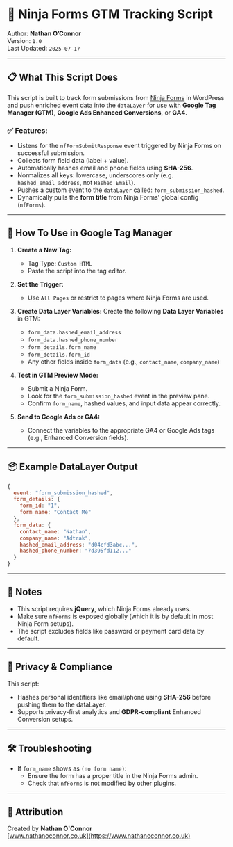 # 🧩 Ninja Forms GTM Tracking Script

Author: **Nathan O’Connor**  
Version: `1.0`  
Last Updated: `2025-07-17`

---

## 📋 What This Script Does

This script is built to track form submissions from [Ninja Forms](https://ninjaforms.com) in WordPress and push enriched event data into the `dataLayer` for use with **Google Tag Manager (GTM)**, **Google Ads Enhanced Conversions**, or **GA4**.

### ✅ Features:

- Listens for the `nfFormSubmitResponse` event triggered by Ninja Forms on successful submission.
- Collects form field data (label + value).
- Automatically hashes email and phone fields using **SHA-256**.
- Normalizes all keys: lowercase, underscores only (e.g. `hashed_email_address`, not `Hashed Email`).
- Pushes a custom event to the `dataLayer` called: `form_submission_hashed`.
- Dynamically pulls the **form title** from Ninja Forms’ global config (`nfForms`).

---

## 🚀 How To Use in Google Tag Manager

1. **Create a New Tag:**
   - Tag Type: `Custom HTML`
   - Paste the script into the tag editor.

2. **Set the Trigger:**
   - Use `All Pages` or restrict to pages where Ninja Forms are used.

3. **Create Data Layer Variables:**
   Create the following **Data Layer Variables** in GTM:
   - `form_data.hashed_email_address`
   - `form_data.hashed_phone_number`
   - `form_details.form_name`
   - `form_details.form_id`
   - Any other fields inside `form_data` (e.g., `contact_name`, `company_name`)

4. **Test in GTM Preview Mode:**
   - Submit a Ninja Form.
   - Look for the `form_submission_hashed` event in the preview pane.
   - Confirm `form_name`, hashed values, and input data appear correctly.

5. **Send to Google Ads or GA4:**
   - Connect the variables to the appropriate GA4 or Google Ads tags (e.g., Enhanced Conversion fields).

---

## 📦 Example DataLayer Output

```js
{
  event: "form_submission_hashed",
  form_details: {
    form_id: "1",
    form_name: "Contact Me"
  },
  form_data: {
    contact_name: "Nathan",
    company_name: "Adtrak",
    hashed_email_address: "d04cfd3abc...",
    hashed_phone_number: "7d395fd112..."
  }
}
```

---

## 🧠 Notes

- This script requires **jQuery**, which Ninja Forms already uses.
- Make sure `nfForms` is exposed globally (which it is by default in most Ninja Form setups).
- The script excludes fields like password or payment card data by default.

---

## 🔐 Privacy & Compliance

This script:
- Hashes personal identifiers like email/phone using **SHA-256** before pushing them to the dataLayer.
- Supports privacy-first analytics and **GDPR-compliant** Enhanced Conversion setups.

---

## 🛠️ Troubleshooting

- If `form_name` shows as `(no form name)`:
  - Ensure the form has a proper title in the Ninja Forms admin.
  - Check that `nfForms` is not modified by other plugins.

---

## 👏 Attribution

Created by **Nathan O'Connor**  
[www.nathanoconnor.co.uk](https://www.nathanoconnor.co.uk)
